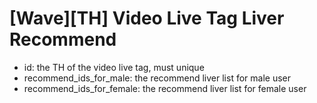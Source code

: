 # [Wave][TH] Video Live Tag Liver Recommend
- id: the TH of the video live tag, must unique
- recommend_ids_for_male: the recommend liver list for male user
- recommend_ids_for_female: the recommend liver list for female user
